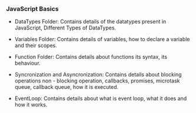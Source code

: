 ### **JavaScript Basics**

- DataTypes Folder: Contains details of the datatypes present in JavaScript, Different Types of DataTypes.

- Variables Folder: Contains details of variables, how to declare a variable and their scopes.

- Function Folder: Contains details about functions its syntax, its behaviour.

- Syncronization and Asyncronization: Contains details about blocking operations non - blocking operation, callbacks, promises, microtask queue, callback queue, how it is executed.

- EventLoop: Contains details about what is event loop, what it does and how it works.

